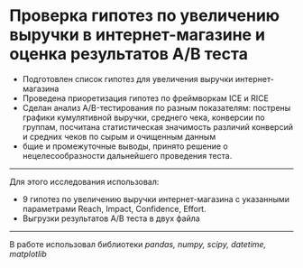 # Проверка гипотез по увеличению выручки в интернет-магазине и оценка результатов A/B теста

- Подготовлен список гипотез для увеличения выручки интернет-магазина
- Проведена приоретизация гипотез по фреймворкам ICE и RICE
- Сделан анализ A/B-тестирования по разным показателям: пострены графики кумулятивной выручки, среднего чека, конверсии по группам, посчитана статистическая значимость различий конверсий и средних чеков по сырым и очищенным данным
- бщие и промежуточные выводы, принято решение о нецелесообразности дальнейшего проведения теста.

---
Для этого исследования использовал:
- 9 гипотез по увеличению выручки интернет-магазина с указанными параметрами Reach, Impact, Confidence, Effort.
- Выгрузки результатов A/B теста в двух файла

---

В работе использовал библиотеки *pandas, numpy, scipy, datetime, matplotlib*

